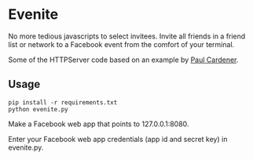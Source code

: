 Evenite
=======

No more tedious javascripts to select invitees. Invite all friends in a
friend list or network to a Facebook event from the comfort of your terminal.

Some of the HTTPServer code based on an example by
[Paul Cardener](http://blog.carduner.net/2010/05/26/authenticating-with-facebook-on-the-command-line-using-python/).

Usage
-----

    pip install -r requirements.txt
    python evenite.py

Make a Facebook web app that points to 127.0.0.1:8080.

Enter your Facebook web app credentials (app id and secret key) in evenite.py.